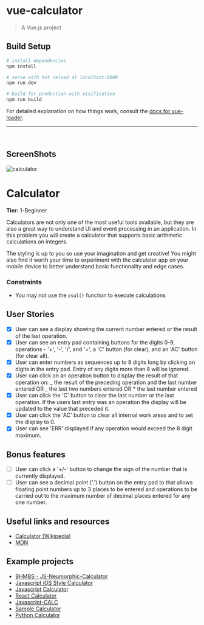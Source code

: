 # vue-calculator

> A Vue.js project

## Build Setup

```bash
# install dependencies
npm install

# serve with hot reload at localhost:8080
npm run dev

# build for production with minification
npm run build
```

For detailed explanation on how things work, consult the [docs for vue-loader](http://vuejs.github.io/vue-loader).

<hr/>
<br/>

## ScreenShots

![calculator](https://user-images.githubusercontent.com/57585087/97590508-bf39cd00-1a0f-11eb-95e3-1af263b185c0.png)

# Calculator

**Tier:** 1-Beginner

Calculators are not only one of the most useful tools available, but they are
also a great way to understand UI and event processing in an application. In
this problem you will create a calculator that supports basic arithmetic
calculations on integers.

The styling is up to you so use your imagination and get creative! You might
also find it worth your time to experiment with the calculator app on your
mobile device to better understand basic functionality and edge cases.

### Constraints

- You may not use the `eval()` function to execute calculations

## User Stories

- [x] User can see a display showing the current number entered or the
      result of the last operation.
- [x] User can see an entry pad containing buttons for the digits 0-9,
      operations - '+', '-', '/', and '=', a 'C' button (for clear), and an 'AC'
      button (for clear all).
- [x] User can enter numbers as sequences up to 8 digits long by clicking on
      digits in the entry pad. Entry of any digits more than 8 will be ignored.
- [x] User can click on an operation button to display the result of that
      operation on:
      _ the result of the preceding operation and the last number entered OR
      _ the last two numbers entered OR \* the last number entered
- [x] User can click the 'C' button to clear the last number or the last
      operation. If the users last entry was an operation the display will be
      updated to the value that preceded it.
- [x] User can click the 'AC' button to clear all internal work areas and
      to set the display to 0.
- [x] User can see 'ERR' displayed if any operation would exceed the
      8 digit maximum.

## Bonus features

- [ ] User can click a '+/-' button to change the sign of the number that is
      currently displayed.
- [ ] User can see a decimal point ('.') button on the entry pad to that
      allows floating point numbers up to 3 places to be entered and operations to
      be carried out to the maximum number of decimal places entered for any one
      number.

## Useful links and resources

- [Calculator (Wikipedia)](https://en.wikipedia.org/wiki/Calculator)
- [MDN](https://developer.mozilla.org/en-US/)

## Example projects

- [BHMBS - JS-Neumorphic-Calculator](https://barhouum7.github.io/JS-Neumorphic-Calc.github.io/)
- [Javascript iOS Style Calculator](https://codepen.io/ssmkhrj/full/jOWBQqO)
- [Javascript Calculator](https://codepen.io/giana/pen/GJMBEv)
- [React Calculator](https://codepen.io/mjijackson/pen/xOzyGX)
- [Javascript-CALC](https://github.com/x0uter/javascript-calc)
- [Sample Calculator](https://sevlasnog.github.io/sample-calculator)
- [Python Calculator](https://github.com/kana800/Side-Projects/tree/master/1-Beginner/calculator)
